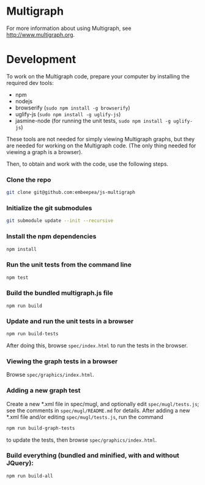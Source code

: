 Multigraph
==========

For more information about using Multigraph, see http://www.multigraph.org.

Development
===========

To work on the Multigraph code, prepare your computer by
installing the required dev tools:

* npm
* nodejs
* browserify (`sudo npm install -g browserify`)
* uglify-js (`sudo npm install -g uglify-js`)
* jasmine-node (for running the unit tests, `sudo npm install -g uglify-js`)

These tools are not needed for simply viewing Multigraph graphs, but
they are needed for working on the Multigraph code. (The only thing
needed for viewing a graph is a browser).

Then, to obtain and work with the code, use the following steps.


### Clone the repo
```bash
git clone git@github.com:embeepea/js-multigraph
```

### Initialize the git submodules
```bash
git submodule update --init --recursive
```

### Install the npm dependencies
```bash
npm install
```

### Run the unit tests from the command line
```bash
npm test
```

### Build the bundled multigraph.js file
```
npm run build
```

### Update and run the unit tests in a browser

```bash
npm run build-tests
```

After doing this, browse `spec/index.html` to run the tests in the browser.

### Viewing the graph tests in a browser

Browse `spec/graphics/index.html`.

### Adding a new graph test

Create a new *.xml file in spec/mugl, and optionally edit `spec/mugl/tests.js`; see
the comments in `spec/mugl/README.md` for details.  After adding a new *.xml file
and/or editing `spec/mugl/tests.js`, run the command

```bash
npm run build-graph-tests
```

to update the tests, then browse `spec/graphics/index.html`.

### Build everything (bundled and minified, with and without JQuery):
```
npm run build-all
```
